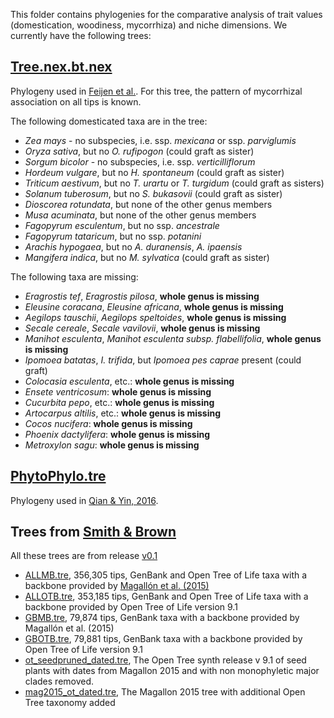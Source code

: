 This folder contains phylogenies for the comparative analysis of trait values
(domestication, woodiness, mycorrhiza) and niche dimensions. We currently have the
following trees:

[Tree.nex.bt.nex](Tree.nex.bt.nex)
----------------------------------

Phylogeny used in [Feijen et al.](http://doi.org/10.1038/s41598-018-28920-x). For this 
tree, the pattern of mycorrhizal association on all tips is known. 

The following domesticated taxa are in the tree:
- _Zea mays_ - no subspecies, i.e. ssp. _mexicana_ or ssp. _parviglumis_
- _Oryza sativa_, but no _O. rufipogon_ (could graft as sister)
- _Sorgum bicolor_ - no subspecies, i.e. ssp. _verticilliflorum_
- _Hordeum vulgare_, but no _H. spontaneum_ (could graft as sister)
- _Triticum aestivum_, but no _T. urartu_ or _T. turgidum_ (could graft as sisters)
- _Solanum tuberosum_, but no _S. bukasovii_ (could graft as sister)
- _Dioscorea rotundata_, but none of the other genus members
- _Musa acuminata_, but none of the other genus members
- _Fagopyrum esculentum_, but no ssp. _ancestrale_
- _Fagopyrum tataricum_, but no ssp. _potanini_
- _Arachis hypogaea_, but no _A. duranensis_, _A. ipaensis_
- _Mangifera indica_, but no _M. sylvatica_ (could graft as sister)

The following taxa are missing:
- _Eragrostis tef_, _Eragrostis pilosa_, **whole genus is missing**
- _Eleusine coracana_, _Eleusine africana_, **whole genus is missing**
- _Aegilops tauschii_, _Aegilops speltoides_, **whole genus is missing**
- _Secale cereale_, _Secale vavilovii_, **whole genus is missing**
- _Manihot esculenta_, _Manihot esculenta subsp. flabellifolia_, **whole genus is missing**
- _Ipomoea batatas_, _I. trifida_, but _Ipomoea pes caprae_ present (could graft)
- _Colocasia esculenta_, etc.: **whole genus is missing**
- _Ensete ventricosum_: **whole genus is missing**
- _Cucurbita pepo_, etc.: **whole genus is missing**
- _Artocarpus altilis_, etc.: **whole genus is missing**
- _Cocos nucifera_: **whole genus is missing**
- _Phoenix dactylifera_: **whole genus is missing**
- _Metroxylon sagu_: **whole genus is missing**

[PhytoPhylo.tre](PhytoPhylo.tre)
--------------------------------

Phylogeny used in [Qian & Yin, 2016](https://doi.org/10.1093/jpe/rtv047).

Trees from [Smith & Brown](https://doi.org/10.1002/ajb2.1019)
-------------------------------------------------------------

All these trees are from release [v0.1](https://github.com/FePhyFoFum/big_seed_plant_trees/releases/tag/v0.1)

- [ALLMB.tre](ALLMB.tre), 356,305 tips, GenBank and Open Tree of Life taxa with a 
  backbone provided by [Magallón et al. (2015)](https://doi.org/10.1111/nph.13264)
- [ALLOTB.tre](ALLOTB.tre), 353,185 tips, GenBank and Open Tree of Life taxa with a 
  backbone provided by Open Tree of Life version 9.1
- [GBMB.tre](GBMB.tre), 79,874 tips, GenBank taxa with a backbone provided by Magallón et 
  al. (2015)
- [GBOTB.tre](GBOTB.tre), 79,881 tips, GenBank taxa with a backbone provided by Open Tree 
  of Life version 9.1
- [ot_seedpruned_dated.tre](ot_seedpruned_dated.tre), The Open Tree synth release v 9.1 
  of seed plants with dates from Magallon 2015 and with non monophyletic major clades 
  removed.
- [mag2015_ot_dated.tre](mag2015_ot_dated.tre), The Magallon 2015 tree with additional 
  Open Tree taxonomy added
  
  